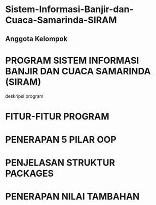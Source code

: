 # Sistem-Informasi-Banjir-dan-Cuaca-Samarinda-SIRAM
## Anggota Kelompok


# PROGRAM SISTEM INFORMASI BANJIR DAN CUACA SAMARINDA (SIRAM)
deskripsi program

# FITUR-FITUR PROGRAM

# PENERAPAN 5 PILAR OOP

# PENJELASAN STRUKTUR PACKAGES

# PENERAPAN NILAI TAMBAHAN

